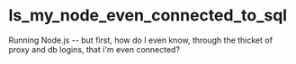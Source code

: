 # Is_my_node_even_connected_to_sql
Running Node.js -- but first, how do I even know, through the thicket of proxy and db logins, that i'm even connected?
